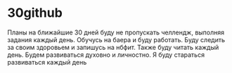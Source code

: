 # 30github
Планы на ближайшие 30 дней
буду не пропускать челлендж, выполняя задания каждый день. Обучусь на баера и буду работать. Буду следить за своим здоровьем и запишусь на нбфит. Также буду читать каждый день. Будем развиваться духовно и личностно. Я буду стараться развиваться каждый день
